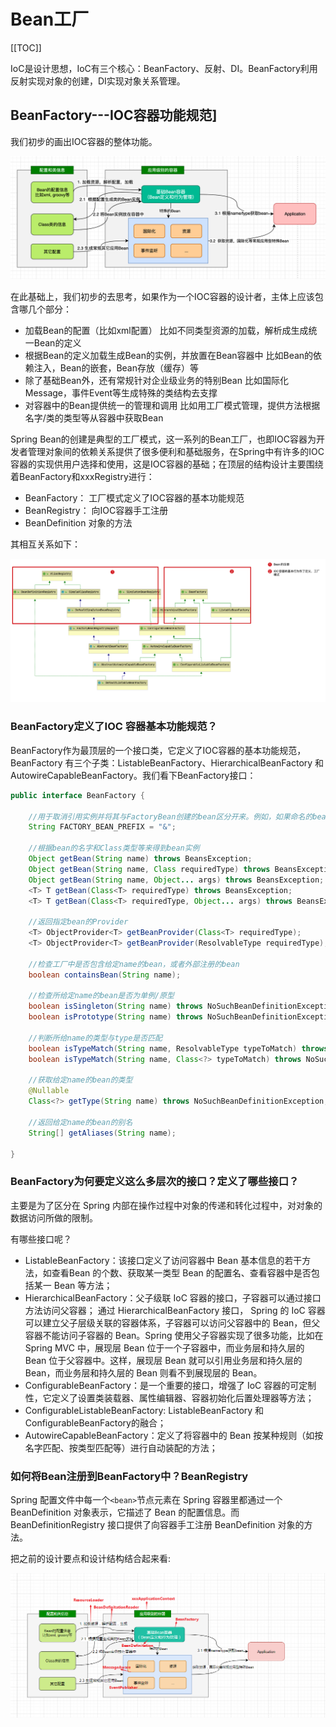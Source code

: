 # Bean工厂
[[TOC]]

IoC是设计思想，IoC有三个核心：BeanFactory、反射、DI。BeanFactory利用反射实现对象的创建，DI实现对象关系管理。
## BeanFactory---IOC容器功能规范]
我们初步的画出IOC容器的整体功能。

![](../img/spring-framework-ioc-source-7.png)

在此基础上，我们初步的去思考，如果作为一个IOC容器的设计者，主体上应该包含哪几个部分： 
- 加载Bean的配置（比如xml配置）
  比如不同类型资源的加载，解析成生成统一Bean的定义 
- 根据Bean的定义加载生成Bean的实例，并放置在Bean容器中
  比如Bean的依赖注入，Bean的嵌套，Bean存放（缓存）等 
- 除了基础Bean外，还有常规针对企业级业务的特别Bean
  比如国际化Message，事件Event等生成特殊的类结构去支撑 
- 对容器中的Bean提供统一的管理和调用
  比如用工厂模式管理，提供方法根据名字/类的类型等从容器中获取Bean 


Spring Bean的创建是典型的工厂模式，这一系列的Bean工厂，也即IOC容器为开发者管理对象间的依赖关系提供了很多便利和基础服务，在Spring中有许多的IOC容器的实现供用户选择和使用，这是IOC容器的基础；在顶层的结构设计主要围绕着BeanFactory和xxxRegistry进行： 
- BeanFactory： 工厂模式定义了IOC容器的基本功能规范 
- BeanRegistry： 向IOC容器手工注册 
- BeanDefinition 对象的方法

其相互关系如下：

![](../img/spring-framework-ioc-source-2.png)

### BeanFactory定义了IOC 容器基本功能规范？

BeanFactory作为最顶层的一个接口类，它定义了IOC容器的基本功能规范，BeanFactory 有三个子类：ListableBeanFactory、HierarchicalBeanFactory 和AutowireCapableBeanFactory。我们看下BeanFactory接口：
```java
public interface BeanFactory {    
      
    //用于取消引用实例并将其与FactoryBean创建的bean区分开来。例如，如果命名的bean是FactoryBean，则获取将返回Factory，而不是Factory返回的实例。
    String FACTORY_BEAN_PREFIX = "&"; 
        
    //根据bean的名字和Class类型等来得到bean实例    
    Object getBean(String name) throws BeansException;    
    Object getBean(String name, Class requiredType) throws BeansException;    
    Object getBean(String name, Object... args) throws BeansException;
    <T> T getBean(Class<T> requiredType) throws BeansException;
    <T> T getBean(Class<T> requiredType, Object... args) throws BeansException;

    //返回指定bean的Provider
    <T> ObjectProvider<T> getBeanProvider(Class<T> requiredType);
    <T> ObjectProvider<T> getBeanProvider(ResolvableType requiredType);

    //检查工厂中是否包含给定name的bean，或者外部注册的bean
    boolean containsBean(String name);

    //检查所给定name的bean是否为单例/原型
    boolean isSingleton(String name) throws NoSuchBeanDefinitionException;
    boolean isPrototype(String name) throws NoSuchBeanDefinitionException;

    //判断所给name的类型与type是否匹配
    boolean isTypeMatch(String name, ResolvableType typeToMatch) throws NoSuchBeanDefinitionException;
    boolean isTypeMatch(String name, Class<?> typeToMatch) throws NoSuchBeanDefinitionException;

    //获取给定name的bean的类型
    @Nullable
    Class<?> getType(String name) throws NoSuchBeanDefinitionException;

    //返回给定name的bean的别名
    String[] getAliases(String name);
     
}
```

### BeanFactory为何要定义这么多层次的接口？定义了哪些接口？

主要是为了区分在 Spring 内部在操作过程中对象的传递和转化过程中，对对象的数据访问所做的限制。

有哪些接口呢？ 

- ListableBeanFactory：该接口定义了访问容器中 Bean 基本信息的若干方法，如查看Bean 的个数、获取某一类型 Bean 的配置名、查看容器中是否包括某一 Bean 等方法； 
- HierarchicalBeanFactory：父子级联 IoC 容器的接口，子容器可以通过接口方法访问父容器； 通过 HierarchicalBeanFactory 接口， Spring 的 IoC 容器可以建立父子层级关联的容器体系，子容器可以访问父容器中的 Bean，但父容器不能访问子容器的 Bean。Spring 使用父子容器实现了很多功能，比如在 Spring MVC 中，展现层 Bean 位于一个子容器中，而业务层和持久层的 Bean 位于父容器中。这样，展现层 Bean 就可以引用业务层和持久层的 Bean，而业务层和持久层的 Bean 则看不到展现层的 Bean。 
- ConfigurableBeanFactory：是一个重要的接口，增强了 IoC 容器的可定制性，它定义了设置类装载器、属性编辑器、容器初始化后置处理器等方法； 
- ConfigurableListableBeanFactory: ListableBeanFactory 和 ConfigurableBeanFactory的融合；
- AutowireCapableBeanFactory：定义了将容器中的 Bean 按某种规则（如按名字匹配、按类型匹配等）进行自动装配的方法；
### 如何将Bean注册到BeanFactory中？BeanRegistry

Spring 配置文件中每一个`<bean>`节点元素在 Spring 容器里都通过一个 BeanDefinition 对象表示，它描述了 Bean 的配置信息。而 BeanDefinitionRegistry 接口提供了向容器手工注册 BeanDefinition 对象的方法。



把之前的设计要点和设计结构结合起来看:


![](../img/spring-framework-ioc-source-71.png)
